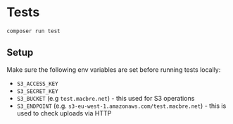 Tests
=====

```
composer run test
```

## Setup

Make sure the following env variables are set before running tests locally:

* `S3_ACCESS_KEY`
* `S3_SECRET_KEY`
* `S3_BUCKET` (e.g `test.macbre.net`) - this used for S3 operations
* `S3_ENDPOINT` (e.g. `s3-eu-west-1.amazonaws.com/test.macbre.net`) - this is used to check uploads via HTTP
